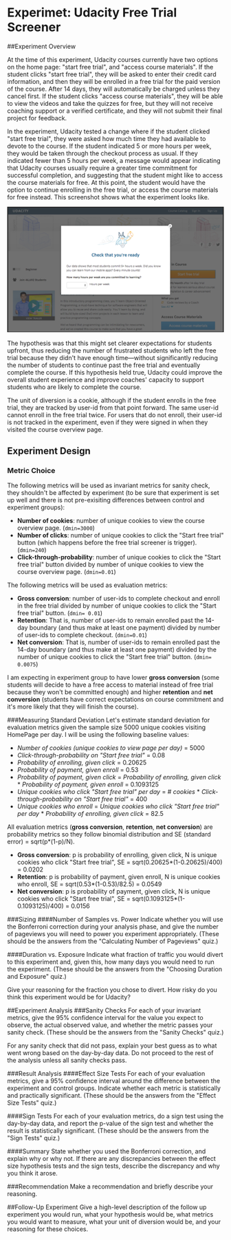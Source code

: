# Experimet: Udacity Free Trial Screener
##Experiment Overview

At the time of this experiment, Udacity courses currently have two options on the home page: "start free trial", and "access course materials". If the student clicks "start free trial", they will be asked to enter their credit card information, and then they will be enrolled in a free trial for the paid version of the course. After 14 days, they will automatically be charged unless they cancel first. If the student clicks "access course materials", they will be able to view the videos and take the quizzes for free, but they will not receive coaching support or a verified certificate, and they will not submit their final project for feedback.

In the experiment, Udacity tested a change where if the student clicked "start free trial", they were asked how much time they had available to devote to the course. If the student indicated 5 or more hours per week, they would be taken through the checkout process as usual. If they indicated fewer than 5 hours per week, a message would appear indicating that Udacity courses usually require a greater time commitment for successful completion, and suggesting that the student might like to access the course materials for free. At this point, the student would have the option to continue enrolling in the free trial, or access the course materials for free instead. This screenshot shows what the experiment looks like.

![alt text][logo]

[logo]: https://github.com/miptgirl/abtesting/blob/master/data/experiment_screen.png "Experiment screenshot"

The hypothesis was that this might set clearer expectations for students upfront, thus reducing the number of frustrated students who left the free trial because they didn't have enough time—without significantly reducing the number of students to continue past the free trial and eventually complete the course. If this hypothesis held true, Udacity could improve the overall student experience and improve coaches' capacity to support students who are likely to complete the course.

The unit of diversion is a cookie, although if the student enrolls in the free trial, they are tracked by user-id from that point forward. The same user-id cannot enroll in the free trial twice. For users that do not enroll, their user-id is not tracked in the experiment, even if they were signed in when they visited the course overview page.

## Experiment Design
### Metric Choice
The following metrics will be used as invariant metrics for sanity check, they shouldn't be affected by experiment (to be sure that experiment is set up well and there is not pre-exisiting differences between control and experiment groups):
  * __Number of cookies__: number of unique cookies to view the course overview page. (`dmin=3000`)
  * __Number of clicks__: number of unique cookies to click the "Start free trial" button (which happens before the free trial screener is trigger). (`dmin=240`)
  *  __Click-through-probability__: number of unique cookies to click the "Start free trial" button divided by number of unique cookies to view the course overview page. (`dmin=0.01`)

The following metrics will be used as evaluation metrics:
  *  __Gross conversion__: number of user-ids to complete checkout and enroll in the free trial divided by number of unique cookies to click the "Start free trial" button. (`dmin= 0.01`)
  *  __Retention__: That is, number of user-ids to remain enrolled past the 14-day boundary (and thus make at least one payment) divided by number of user-ids to complete checkout. (`dmin=0.01`)
  *  __Net conversion__: That is, number of user-ids to remain enrolled past the 14-day boundary (and thus make at least one payment) divided by the number of unique cookies to click the "Start free trial" button. (`dmin= 0.0075`)

I am expecting in experiment group to have lower __gross conversion__ (some students will decide to have a free access to material instead of free trial because they won't be committed enough) and higher __retention__ and __net conversion__ (students have correct expectations on course commitment and it's more likely that they will finish the course).

###Measuring Standard Deviation
Let's estimate standard deviation for evaluation metrics given the sample size 5000 unique cookies visiting HomePage per day.
I will be using the following baseline values:
  * _Number of cookies (unique cookies to view page per day)_ = 5000
  * _Click-through-probability on "Start free trial"_ = 0.08
  * _Probability of enrolling, given click_ = 0.20625
  * _Probability of payment, given enroll_ = 0.53
  * _Probability of payment, given click_ = _Probability of enrolling, given click_ * _Probability of payment, given enroll_ = 0.1093125
  * _Unique cookies who click "Start free trial" per day_ = _# cookies_ * _Click-through-probability on "Start free trial"_ = 400
  * _Unique cookies who enroll_ = _Unique cookies who click "Start free trial" per day_ * _Probability of enrolling, given click_ = 82.5

All evaluation metrics (__gross conversion__, __retention__, __net conversion__) are probability metrics so they follow binomial distribution and SE (standard error) = sqrt(p*(1-p)/N).

  * __Gross conversion__: p is probability of enrolling, given click, N is unique cookies who click "Start free trial", SE = sqrt(0.20625*(1-0.20625)/400) = 0.0202
  * __Retention__: p is probability of payment, given enroll, N is unique cookies who enroll, SE = sqrt(0.53*(1-0.53)/82.5) = 0.0549
  * __Net conversion__: p is probability of payment, given click, N is unique cookies who click "Start free trial", SE = sqrt(0.1093125*(1-0.1093125)/400) = 0.0156

###Sizing
####Number of Samples vs. Power
Indicate whether you will use the Bonferroni correction during your analysis phase, and give the number of pageviews you will need to power you experiment appropriately. (These should be the answers from the "Calculating Number of Pageviews" quiz.)

####Duration vs. Exposure
Indicate what fraction of traffic you would divert to this experiment and, given this, how many days you would need to run the experiment. (These should be the answers from the "Choosing Duration and Exposure" quiz.)

Give your reasoning for the fraction you chose to divert. How risky do you think this experiment would be for Udacity?

##Experiment Analysis
###Sanity Checks
For each of your invariant metrics, give the 95% confidence interval for the value you expect to observe, the actual observed value, and whether the metric passes your sanity check. (These should be the answers from the "Sanity Checks" quiz.)

For any sanity check that did not pass, explain your best guess as to what went wrong based on the day-by-day data. Do not proceed to the rest of the analysis unless all sanity checks pass.

###Result Analysis
####Effect Size Tests
For each of your evaluation metrics, give a 95% confidence interval around the difference between the experiment and control groups. Indicate whether each metric is statistically and practically significant. (These should be the answers from the "Effect Size Tests" quiz.)

####Sign Tests
For each of your evaluation metrics, do a sign test using the day-by-day data, and report the p-value of the sign test and whether the result is statistically significant. (These should be the answers from the "Sign Tests" quiz.)

####Summary
State whether you used the Bonferroni correction, and explain why or why not. If there are any discrepancies between the effect size hypothesis tests and the sign tests, describe the discrepancy and why you think it arose.

###Recommendation
Make a recommendation and briefly describe your reasoning.

##Follow-Up Experiment
Give a high-level description of the follow up experiment you would run, what your hypothesis would be, what metrics you would want to measure, what your unit of diversion would be, and your reasoning for these choices.
